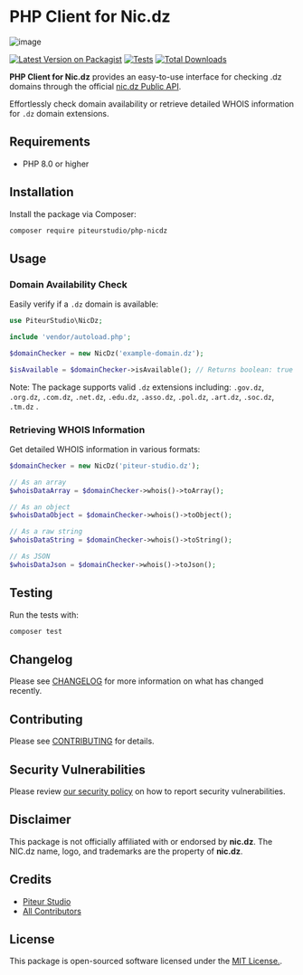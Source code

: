 # PHP Client for Nic.dz 

![image](https://github.com/user-attachments/assets/eec9edd7-19d4-479d-8824-97b1d6ebb123)


[![Latest Version on Packagist](https://img.shields.io/packagist/v/piteurstudio/php-nicdz.svg?style=flat-square)](https://packagist.org/packages/piteurstudio/php-nicdz)
[![Tests](https://img.shields.io/github/actions/workflow/status/PiteurStudio/php-domain-dz/run-tests.yml?branch=main&label=tests&style=flat-square)](https://github.com/PiteurStudio/php-domain-dz/actions/workflows/run-tests.yml)
[![Total Downloads](https://img.shields.io/packagist/dt/piteurstudio/php-nicdz?style=flat-square)](https://packagist.org/packages/piteurstudio/php-nicdz)

**PHP Client for Nic.dz** provides an easy-to-use interface for checking .dz domains through the official [nic.dz Public API](https://api.nic.dz/swagger-ui/index.html). 

Effortlessly check domain availability or retrieve detailed WHOIS information for `.dz` domain extensions.

## Requirements

- PHP 8.0 or higher

## Installation

Install the package via Composer:

```bash
composer require piteurstudio/php-nicdz
```

## Usage

### Domain Availability Check

Easily verify if a `.dz` domain is available:



```php
use PiteurStudio\NicDz;

include 'vendor/autoload.php';

$domainChecker = new NicDz('example-domain.dz');

$isAvailable = $domainChecker->isAvailable(); // Returns boolean: true if available, false otherwise
```

Note: The package supports valid `.dz` extensions including: `.gov.dz`, `.org.dz`,  `.com.dz`, `.net.dz`, `.edu.dz`, `.asso.dz`, `.pol.dz`, `.art.dz`, `.soc.dz`, `.tm.dz` .

### Retrieving WHOIS Information

Get detailed WHOIS information in various formats:

```php
$domainChecker = new NicDz('piteur-studio.dz');

// As an array
$whoisDataArray = $domainChecker->whois()->toArray();

// As an object
$whoisDataObject = $domainChecker->whois()->toObject();

// As a raw string
$whoisDataString = $domainChecker->whois()->toString();

// As JSON
$whoisDataJson = $domainChecker->whois()->toJson();

```

## Testing

Run the tests with:


```bash
composer test
```

## Changelog

Please see [CHANGELOG](CHANGELOG.md) for more information on what has changed recently.

## Contributing

Please see [CONTRIBUTING](https://github.com/spatie/.github/blob/main/CONTRIBUTING.md) for details.

## Security Vulnerabilities

Please review [our security policy](../../security/policy) on how to report security vulnerabilities.

## Disclaimer

This package is not officially affiliated with or endorsed by **nic.dz**. The NIC.dz name, logo, and trademarks are the property of **nic.dz**.

## Credits

- [Piteur Studio](https://github.com/PiteurStudio)
- [All Contributors](../../contributors)

## License

This package is open-sourced software licensed under the [MIT License.](LICENSE.md).
